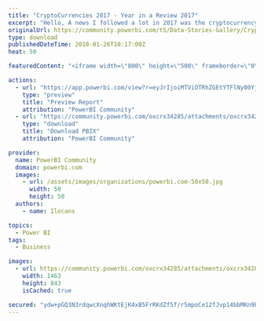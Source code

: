 ```yaml
---
title: "CryptoCurrencies 2017 - Year in a Review 2017"
excerpt: "Hello, A news I followed a lot in 2017 was the cryptocurrency market. I have a few of them and 2017 was exciting and there was almost as much action"
originalUrl: https://community.powerbi.com/t5/Data-Stories-Gallery/CryptoCurrencies-2017-Year-in-a-Review-2017/m-p/346217
type: download
publishedDateTime: 2018-01-26T10:17:00Z
heat: 50

featuredContent: "<iframe width=\"800\" height=\"500\" frameborder=\"0\" src=\"https://app.powerbi.com/view?r=eyJrIjoiMTViOTRhZGEtYTFlNy00YjcwLWIyN2ItOWMxZDlhZmE4MjdiIiwidCI6IjRlZDQ3ZWQ5LTY1NzQtNDNmYy1hZTZjLWY3MWI0ZGRmYzI4YyIsImMiOjN9\"></iframe>"

actions:
  - url: "https://app.powerbi.com/view?r=eyJrIjoiMTViOTRhZGEtYTFlNy00YjcwLWIyN2ItOWMxZDlhZmE4MjdiIiwidCI6IjRlZDQ3ZWQ5LTY1NzQtNDNmYy1hZTZjLWY3MWI0ZGRmYzI4YyIsImMiOjN9"
    type: "preview"
    title: "Preview Report"
    attribution: "PowerBI Community"
  - url: "https://community.powerbi.com/oxcrx34285/attachments/oxcrx34285/DataStoriesGallery/1525/7/CryptoCurrencies.pbix"
    type: "download"
    title: "Download PBIX"
    attribution: "PowerBI Community"

provider:
  name: PowerBI Community
  domain: powerbi.com
  images:
    - url: /assets/images/organizations/powerbi.com-50x50.jpg
      width: 50
      height: 50
  authors:
    - name: Ilocans

topics:
  - Power BI
tags:
  - Business

images:
  - url: https://community.powerbi.com/oxcrx34285/attachments/oxcrx34285/DataStoriesGallery/1525/3/Screenshot.PNG
    width: 1463
    height: 843
    isCached: true

secured: "ydw+pGQ3N3rdqwcXnqhWKtEjK4xB5FrRKdZf5f/r5mpoCe12fJvp14bbMKn9PZ5rE8NQKaNNijHfMPuFayEmjHqrByYv5vkIAqHIMopGZb7gy33fZbRaTuiu2Jk1C7GdBhUIUVt36YR0JO0vKtPCiO74+k7M6dcG/70r9qO42waZTbHVVxd6Kzua64pYfswnT9vFXkJbP8pjlYEwMHheJ/FhhVLqPyhjviXWMA3bstfxufScZ844t8eASXiH4u6CRyyh0F/imudPS3WbTJqCsHQKQwCwYfvl23rwDhOMv3sptDBIV+64onO33yXlV0oSaguaexijXd6Z9SG/gmtDSLjHZ0boPXJ4gfgozw3MlwmcPqoTPySZE0iua7gUm5WHfO5WQPlEChnolChuYz2+o5ER+SLoo0R18gw0NwokFB0=;t6RKBrXcja3MmvAN4ZQ0HA=="
---
```


